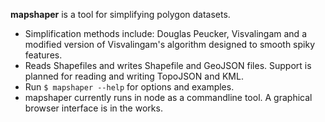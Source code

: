 **mapshaper** is a tool for simplifying polygon datasets.

- Simplification methods include: Douglas Peucker, Visvalingam and a modified version of Visvalingam's algorithm designed to smooth spiky features.
- Reads Shapefiles and writes Shapefile and GeoJSON files. Support is planned for reading and writing TopoJSON and KML.
- Run `$ mapshaper --help` for options and examples.
- mapshaper currently runs in node as a commandline tool. A graphical browser interface is in the works.
